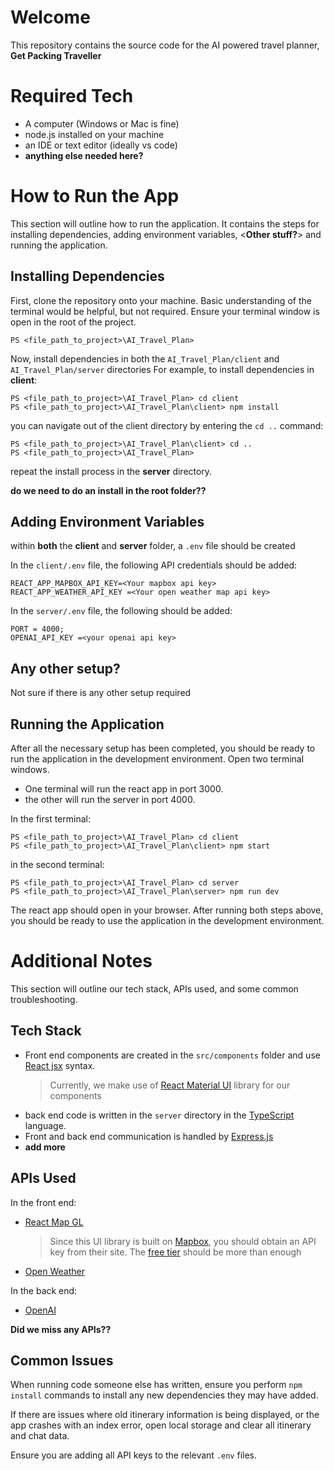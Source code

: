 # Welcome
This repository contains the source code for the AI powered travel planner, **Get Packing Traveller**
# Required Tech
- A computer (Windows or Mac is fine)
- node.js installed on your machine
- an IDE or text editor (ideally vs code)
- **anything else needed here?**
# How to Run the App
This section will outline how to run the application. 
It contains the steps for installing dependencies, adding environment variables, <**Other stuff?**> and running the application.
## Installing Dependencies
First, clone the repository onto your machine.
Basic understanding of the terminal would be helpful, but not required. 
Ensure your terminal window is open in the root of the project. 
```console
PS <file_path_to_project>\AI_Travel_Plan>
``` 
Now, install dependencies in both the `AI_Travel_Plan/client` and `AI_Travel_Plan/server` directories
For example, to install dependencies in **client**:
```console
PS <file_path_to_project>\AI_Travel_Plan> cd client
PS <file_path_to_project>\AI_Travel_Plan\client> npm install
```
you can navigate out of the client directory by entering the `cd ..` command: 

```console
PS <file_path_to_project>\AI_Travel_Plan\client> cd .. 
PS <file_path_to_project>\AI_Travel_Plan>
```
repeat the install process in the **server** directory.

**do we need to do an install in the root folder??**
## Adding Environment Variables
within **both** the **client** and **server** folder, a `.env` file should be created

In the `client/.env` file, the following API credentials should be added: 
```
REACT_APP_MAPBOX_API_KEY=<Your mapbox api key>
REACT_APP_WEATHER_API_KEY =<Your open weather map api key>
```

In the `server/.env` file, the following should be added: 
```
PORT = 4000; 
OPENAI_API_KEY =<your openai api key>
```

## Any other setup? 
Not sure if there is any other setup required

## Running the Application
After all the necessary setup has been completed, you should be ready to run the application in the development environment.
Open two terminal windows. 
- One terminal will run the react app in port 3000.
- the other will run the server in port 4000.

In the first terminal: 
```console
PS <file_path_to_project>\AI_Travel_Plan> cd client
PS <file_path_to_project>\AI_Travel_Plan\client> npm start
```

in the second terminal: 
```console
PS <file_path_to_project>\AI_Travel_Plan> cd server
PS <file_path_to_project>\AI_Travel_Plan\server> npm run dev
```

The react app should open in your browser. After running both steps above, you should be ready to use the application in the development environment. 

# Additional Notes 
This section will outline our tech stack, APIs used, and some common troubleshooting. 
## Tech Stack 
- Front end components are created in the `src/components` folder and use [React jsx](https://legacy.reactjs.org/docs/introducing-jsx.html) syntax. 
	> Currently, we make use of [React Material UI](https://mui.com/material-ui/getting-started/) library for our components
- back end code is written in the `server` directory in the [TypeScript](https://www.typescriptlang.org/) language.
- Front and back end communication is handled by [Express.js](https://expressjs.com/)
- **add more**
## APIs Used
In the front end: 
- [React Map GL](https://visgl.github.io/react-map-gl/)
	> Since this UI library is built on [Mapbox](https://www.mapbox.com/), you should obtain an API key from their site. The [free tier](https://www.mapbox.com/pricing) should be more than enough
- [Open Weather](https://openweathermap.org/api)

In the back end: 
- [OpenAI](https://openai.com/blog/openai-api)

**Did we miss any APIs??**
## Common Issues
When running code someone else has written, ensure you perform `npm install` commands to install any new dependencies they may have added.

If there are issues where old itinerary information is being displayed, or the app crashes with an index error, open local storage and clear all itinerary and chat data.

Ensure you are adding all API keys to the relevant `.env` files.